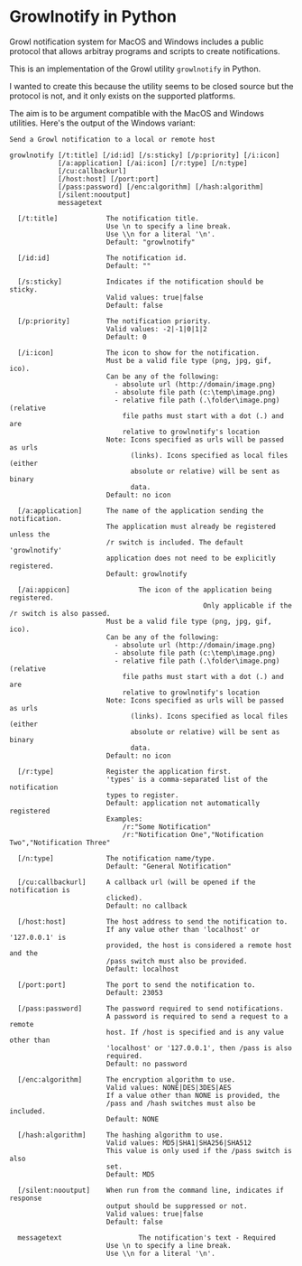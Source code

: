 # Growlnotify in Python

Growl notification system for MacOS and Windows includes a public protocol
that allows arbitray programs and scripts to create notifications.

This is an implementation of the Growl utility `growlnotify` in Python.

I wanted to create this because the utility seems to be closed source
but the protocol is not, and it only exists on the supported platforms.

The aim is to be argument compatible with the MacOS and Windows
utilities. Here's the output of the Windows variant:

    Send a Growl notification to a local or remote host

    growlnotify [/t:title] [/id:id] [/s:sticky] [/p:priority] [/i:icon]
                [/a:application] [/ai:icon] [/r:type] [/n:type]
                [/cu:callbackurl]
                [/host:host] [/port:port]
                [/pass:password] [/enc:algorithm] [/hash:algorithm]
                [/silent:nooutput]
                messagetext

      [/t:title]            The notification title.
                            Use \n to specify a line break.
                            Use \\n for a literal '\n'.
                            Default: "growlnotify"

      [/id:id]              The notification id.
                            Default: ""

      [/s:sticky]           Indicates if the notification should be sticky.
                            Valid values: true|false
                            Default: false

      [/p:priority]         The notification priority.
                            Valid values: -2|-1|0|1|2
                            Default: 0

      [/i:icon]             The icon to show for the notification.
                            Must be a valid file type (png, jpg, gif, ico).
                            Can be any of the following:
                              - absolute url (http://domain/image.png)
                              - absolute file path (c:\temp\image.png)
                              - relative file path (.\folder\image.png) (relative
                                file paths must start with a dot (.) and are
                                relative to growlnotify's location
                            Note: Icons specified as urls will be passed as urls
                                  (links). Icons specified as local files (either
                                  absolute or relative) will be sent as binary
                                  data.
                            Default: no icon

      [/a:application]      The name of the application sending the notification.
                            The application must already be registered unless the
                            /r switch is included. The default 'growlnotify'
                            application does not need to be explicitly registered.
                            Default: growlnotify

      [/ai:appicon]                 The icon of the application being registered.
                                                    Only applicable if the /r switch is also passed.
                            Must be a valid file type (png, jpg, gif, ico).
                            Can be any of the following:
                              - absolute url (http://domain/image.png)
                              - absolute file path (c:\temp\image.png)
                              - relative file path (.\folder\image.png) (relative
                                file paths must start with a dot (.) and are
                                relative to growlnotify's location
                            Note: Icons specified as urls will be passed as urls
                                  (links). Icons specified as local files (either
                                  absolute or relative) will be sent as binary
                                  data.
                            Default: no icon

      [/r:type]             Register the application first.
                            'types' is a comma-separated list of the notification
                            types to register.
                            Default: application not automatically registered
                            Examples:
                                /r:"Some Notification"
                                /r:"Notification One","Notification Two","Notification Three"

      [/n:type]             The notification name/type.
                            Default: "General Notification"

      [/cu:callbackurl]     A callback url (will be opened if the notification is
                            clicked).
                            Default: no callback

      [/host:host]          The host address to send the notification to.
                            If any value other than 'localhost' or '127.0.0.1' is
                            provided, the host is considered a remote host and the
                            /pass switch must also be provided.
                            Default: localhost

      [/port:port]          The port to send the notification to.
                            Default: 23053

      [/pass:password]      The password required to send notifications.
                            A password is required to send a request to a remote
                            host. If /host is specified and is any value other than
                            'localhost' or '127.0.0.1', then /pass is also
                            required.
                            Default: no password

      [/enc:algorithm]      The encryption algorithm to use.
                            Valid values: NONE|DES|3DES|AES
                            If a value other than NONE is provided, the
                            /pass and /hash switches must also be included.
                            Default: NONE

      [/hash:algorithm]     The hashing algorithm to use.
                            Valid values: MD5|SHA1|SHA256|SHA512
                            This value is only used if the /pass switch is also
                            set.
                            Default: MD5

      [/silent:nooutput]    When run from the command line, indicates if response
                            output should be suppressed or not.
                            Valid values: true|false
                            Default: false

      messagetext                   The notification's text - Required
                            Use \n to specify a line break.
                            Use \\n for a literal '\n'.
